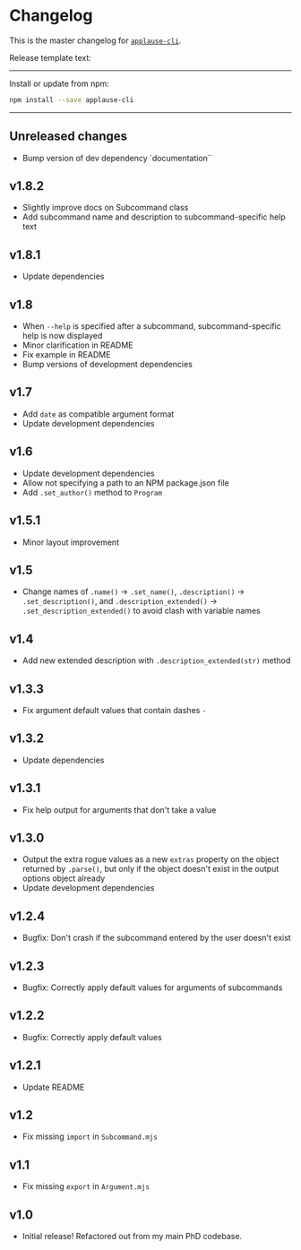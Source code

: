 # Changelog
This is the master changelog for [`applause-cli`](https://npmjs.org/package/applause-cli).

Release template text:

-----

Install or update from npm:

```bash
npm install --save applause-cli
```

-----

## Unreleased changes
- Bump version of dev dependency `documentation``


## v1.8.2
 - Slightly improve docs on Subcommand class
 - Add subcommand name and description to subcommand-specific help text


## v1.8.1
 - Update dependencies


## v1.8
 - When `--help` is specified after a subcommand, subcommand-specific help is now displayed
 - Minor clarification in README
 - Fix example in README
 - Bump versions of development dependencies


## v1.7
 - Add `date` as compatible argument format
 - Update development dependencies


## v1.6
 - Update development dependencies
 - Allow not specifying a path to an NPM package.json file
 - Add `.set_author()` method to `Program`


## v1.5.1
 - Minor layout improvement


## v1.5
 - Change names of `.name()` → `.set_name()`, `.description()` → `.set_description()`, and `.description_extended()` → `.set_description_extended()` to avoid clash with variable names


## v1.4
 - Add new extended description with `.description_extended(str)` method


## v1.3.3
 - Fix argument default values that contain dashes `-`


## v1.3.2
 - Update dependencies


## v1.3.1
 - Fix help output for arguments that don't take a value


## v1.3.0
 - Output the extra rogue values as a new `extras` property on the object returned by `.parse()`, but only if the object doesn't exist in the output options object already
 - Update development dependencies


## v1.2.4
 - Bugfix: Don't crash if the subcommand entered by the user doesn't exist


## v1.2.3
 - Bugfix: Correctly apply default values for arguments of subcommands


## v1.2.2
 - Bugfix: Correctly apply default values


## v1.2.1
 - Update README


## v1.2
 - Fix missing `import` in `Subcommand.mjs`


## v1.1
 - Fix missing `export` in `Argument.mjs`


## v1.0
 - Initial release! Refactored out from my main PhD codebase.
